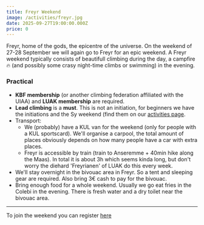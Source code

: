 ```yaml
---
title: Freyr Weekend
image: /activities/freyr.jpg
date: 2025-09-27T19:00:00.000Z
price: 0
---
```


Freyr, home of the gods, the epicentre of the universe. On the weekend of 27-28 September we will again go to Freyr for an epic weekend. A Freyr weekend typically consists of beautifull climbing during the day, a campfire🔥 (and possibly some crasy night-time climbs or swimming) in the evening.

### Practical

- **KBF membership** (or another climbing federation affiliated with the UIAA) and **LUAK membership** are required.
- **Lead climbing** is a **must**. This is not an initiation, for beginners we have the initiations and the Sy weekend (find them on our [activities page](/activities).
- Transport:
  - We (probably) have a KUL van for the weekend (only for people with a KUL sportscard). We'll organise a carpool, the total amount of places obviously depends on how many people have a car with extra places.
  - Freyr is accessible by train (train to Anseremme + 40min hike along the Maas). In total it is about 3h which seems kinda long, but don't worry the diehard 'Freyrianen' of LUAK do this every week.
- We'll stay overnight in the bivouac area in Freyr. So a tent and sleeping gear are required. Also bring 3€ cash to pay for the bivouac.
- Bring enough food for a whole weekend. Usually we go eat fries in the Colebi in the evening. There is fresh water and a dry toilet near the bivouac area.

---

To join the weekend you can register [here](https://docs.google.com/forms/d/e/1FAIpQLSeKHMu_nwxKVuVNJo71UvxPgEDliVayciTl_4UvHYpe273fDA/viewform?usp=header)
